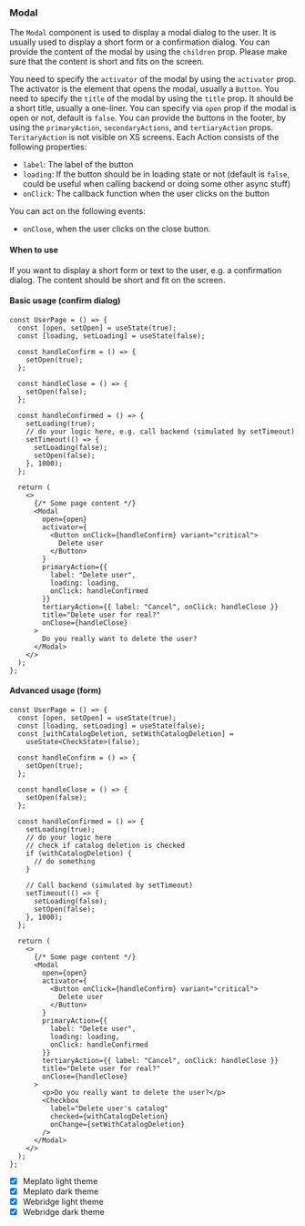 ### Modal

The `Modal` component is used to display a modal dialog to the user. It is usually used to display a short form or a confirmation dialog.
You can provide the content of the modal by using the `children` prop. Please make sure that the content is short and fits on the screen.

You need to specify the `activator` of the modal by using the `activator` prop. The activator is the element that opens the modal, usually a `Button`.
You need to specify the `title` of the modal by using the `title` prop. It should be a short title, usually a one-liner.
You can specify via `open` prop if the modal is open or not, default is `false`.
You can provide the buttons in the footer, by using the `primaryAction`, `secondaryActions`, and `tertiaryAction` props. `TeritaryAction` is not visible on XS screens.
Each Action consists of the following properties:

- `label`: The label of the button
- `loading`: If the button should be in loading state or not (default is `false`, could be useful when calling backend or doing some other async stuff)
- `onClick`: The callback function when the user clicks on the button

You can act on the following events:

- `onClose`, when the user clicks on the close button.

#### When to use

If you want to display a short form or text to the user, e.g. a confirmation dialog.
The content should be short and fit on the screen.

#### Basic usage (confirm dialog)

```tsx
const UserPage = () => {
  const [open, setOpen] = useState(true);
  const [loading, setLoading] = useState(false);

  const handleConfirm = () => {
    setOpen(true);
  };

  const handleClose = () => {
    setOpen(false);
  };

  const handleConfirmed = () => {
    setLoading(true);
    // do your logic here, e.g. call backend (simulated by setTimeout)
    setTimeout(() => {
      setLoading(false);
      setOpen(false);
    }, 1000);
  };

  return (
    <>
      {/* Some page content */}
      <Modal
        open={open}
        activator={
          <Button onClick={handleConfirm} variant="critical">
            Delete user
          </Button>
        }
        primaryAction={{
          label: "Delete user",
          loading: loading,
          onClick: handleConfirmed
        }}
        tertiaryAction={{ label: "Cancel", onClick: handleClose }}
        title="Delete user for real?"
        onClose={handleClose}
      >
        Do you really want to delete the user?
      </Modal>
    </>
  );
};
```

#### Advanced usage (form)

```tsx
const UserPage = () => {
  const [open, setOpen] = useState(true);
  const [loading, setLoading] = useState(false);
  const [withCatalogDeletion, setWithCatalogDeletion] =
    useState<CheckState>(false);

  const handleConfirm = () => {
    setOpen(true);
  };

  const handleClose = () => {
    setOpen(false);
  };

  const handleConfirmed = () => {
    setLoading(true);
    // do your logic here
    // check if catalog deletion is checked
    if (withCatalogDeletion) {
      // do something
    }

    // Call backend (simulated by setTimeout)
    setTimeout(() => {
      setLoading(false);
      setOpen(false);
    }, 1000);
  };

  return (
    <>
      {/* Some page content */}
      <Modal
        open={open}
        activator={
          <Button onClick={handleConfirm} variant="critical">
            Delete user
          </Button>
        }
        primaryAction={{
          label: "Delete user",
          loading: loading,
          onClick: handleConfirmed
        }}
        tertiaryAction={{ label: "Cancel", onClick: handleClose }}
        title="Delete user for real?"
        onClose={handleClose}
      >
        <p>Do you really want to delete the user?</p>
        <Checkbox
          label="Delete user's catalog"
          checked={withCatalogDeletion}
          onChange={setWithCatalogDeletion}
        />
      </Modal>
    </>
  );
};
```

- [x] Meplato light theme
- [x] Meplato dark theme
- [x] Webridge light theme
- [x] Webridge dark theme
